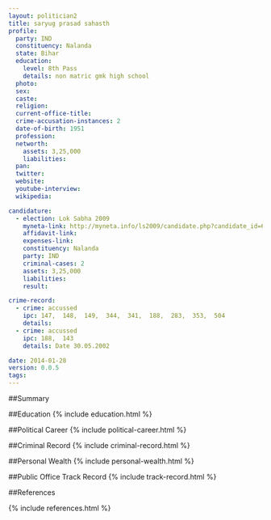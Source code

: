 ```yaml
---
layout: politician2
title: saryug prasad sahasth
profile: 
  party: IND
  constituency: Nalanda
  state: Bihar
  education: 
    level: 8th Pass
    details: non matric gmk high school
  photo: 
  sex: 
  caste: 
  religion: 
  current-office-title: 
  crime-accusation-instances: 2
  date-of-birth: 1951
  profession: 
  networth: 
    assets: 3,25,000
    liabilities: 
  pan: 
  twitter: 
  website: 
  youtube-interview: 
  wikipedia: 

candidature: 
  - election: Lok Sabha 2009
    myneta-link: http://myneta.info/ls2009/candidate.php?candidate_id=6493
    affidavit-link: 
    expenses-link: 
    constituency: Nalanda 
    party: IND
    criminal-cases: 2
    assets: 3,25,000
    liabilities: 
    result:  

crime-record: 
  - crime: accussed
    ipc: 147,  148,  149,  344,  341,  188,  283,  353,  504
    details:  
  - crime: accussed
    ipc: 188,  143
    details: Date 30.05.2002 

date: 2014-01-28
version: 0.0.5
tags: 
---
```

##Summary


##Education
{% include education.html %}


##Political Career
{% include political-career.html %}


##Criminal Record
{% include criminal-record.html %}


##Personal Wealth
{% include personal-wealth.html %}


##Public Office Track Record
{% include track-record.html %}


##References


{% include references.html %}